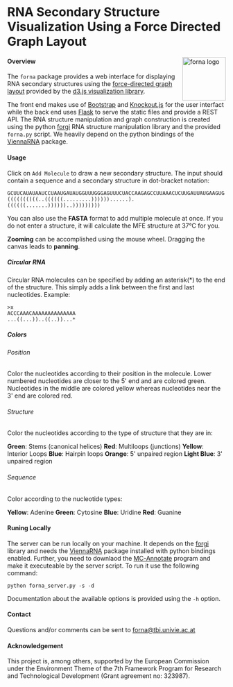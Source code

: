 RNA Secondary Structure Visualization Using a Force Directed Graph Layout
=========================================================================

<div style="float: right;">
    <img src="https://raw.githubusercontent.com/pkerpedjiev/forna/develop/htdocs/img/logo.png" alt="forna logo" title="forna logo" width="100" align="right" />
</div>

#### Overview ####

The ``forna`` package provides a web interface for displaying RNA secondary
structures using the [force-directed graph
layout](https://github.com/mbostock/d3/wiki/Force-Layout) provided by the
[d3.js visualization library](http://d3js.org/). 

The front end makes use of [Bootstrap](getbootstrap.com) and
[Knockout.js](http://knockoutjs.com/) for the user interfact while the back end
uses [Flask](http://flask.pocoo.org/) to serve the static files and provide a
REST API. The RNA structure manipulation and graph construction is created
using the python [forgi](http://www.tbi.univie.ac.at/~pkerp/forgi/) RNA
structure manipulation library and the provided ``forna.py`` script. We heavily
depend on the python bindings of the [ViennaRNA](http://www.tbi.univie.ac.at/RNA/) package.

#### Usage ####

Click on ``Add Molecule`` to draw a new secondary structure. The input should
contain a sequence and a secondary structure in dot-bracket notation:

```
GCUUCAUAUAAUCCUAAUGAUAUGGUUUGGGAGUUUCUACCAAGAGCCUUAAACUCUUGAUUAUGAAGUG
((((((((((..((((((.........))))))......).((((((.......))))))..)))))))))
```

You can also use the **FASTA** format to add multiple molecule at once. If you do
not enter a structure, it will calculate the MFE structure at 37°C for you.

**Zooming** can be accomplished using the mouse wheel.
Dragging the canvas leads to **panning**.

##### Circular RNA #####

Circular RNA molecules can be specified by adding an asterisk(*) to the end
of the structure. This simply adds a link between the first and last nucleotides.
Example:

```
>x
ACCCAAACAAAAAAAAAAAAAA
...((...))..((..))...*
```

##### Colors #####

###### Position ######

Color the nucleotides according to their position in the molecule. Lower numbered
nucleotides are closer to the 5' end and are colored green. Nucleotides in the middle
are colored yellow whereas nucleotides near the 3' end are colored red.

###### Structure ######

Color the nucleotides according to the type of structure that they are in:

**Green**: Stems (canonical helices)
**Red**: Multiloops (junctions)
**Yellow**: Interior Loops
**Blue**: Hairpin loops
**Orange**: 5' unpaired region
**Light Blue**: 3' unpaired region

###### Sequence ######

Color according to the nucleotide types: 

**Yellow**: Adenine
**Green**: Cytosine
**Blue**: Uridine
**Red**: Guanine

#### Runing Locally ####

The server can be run locally on your machine. It depends on the [forgi](http://www.tbi.univie.ac.at/~pkerp/forgi/) library and needs the [ViennaRNA](http://www.tbi.univie.ac.at/RNA/) package installed with python bindings enabled. 
Further, you need to downlaod the [MC-Annotate](http://major.iric.ca/MajorLabEn/MC-Tools.html) program
and make it executeable by the server script.
To run it use the following command:

```shell
python forna_server.py -s -d
```

Documentation about the available options is provided using the ``-h`` option.

#### Contact ####

Questions and/or comments can be sent to <forna@tbi.univie.ac.at>

#### Acknowledgement ####

This project is, among others, supported by the European Commission under the Environment Theme of the 7th Framework Program for Research and Technological Development (Grant agreement no: 323987).
